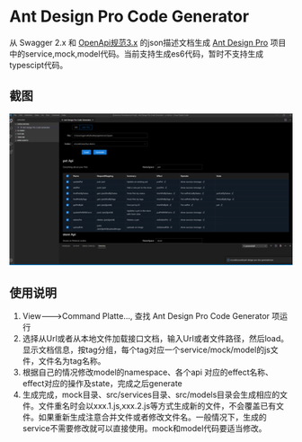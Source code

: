 # Ant Design Pro Code Generator

从 Swagger 2.x 和 [OpenApi规范3.x](https://swagger.io/specification/) 的json描述文档生成 [Ant Design Pro](https://pro.ant.design/index-cn) 项目中的service,mock,model代码。当前支持生成es6代码，暂时不支持生成typescipt代码。

## 截图

![](https://github.com/garrett12138/antd-pro-generator/blob/master/screen_shot.png)

## 使用说明

1. View--->Command Platte..., 查找 Ant Design Pro Code Generator 项运行
2. 选择从Url或者从本地文件加载接口文档，输入Url或者文件路径，然后load。显示文档信息，按tag分组，每个tag对应一个service/mock/model的js文件，文件名为tag名称。
3.  根据自己的情况修改model的namespace、各个api 对应的effect名称、effect对应的操作及state，完成之后generate
4.   生成完成，mock目录、src/services目录、src/models目录会生成相应的文件。文件重名时会以xxx.1.js,xxx.2.js等方式生成新的文件，不会覆盖已有文件。如果重新生成注意合并文件或者修改文件名。一般情况下，生成的service不需要修改就可以直接使用。mock和model代码要适当修改。


